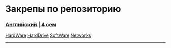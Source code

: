 # Закрепы по репозиторию
### [Английский | 4 сем](https://github.com/l1ratch/WC_BISO/tree/main/4_sem/English)
[HardWare](https://github.com/l1ratch/WC_BISO/blob/main/4_sem/English/Exams/By_Tems/1.HardWare.md)
[HardDrive](https://github.com/l1ratch/WC_BISO/blob/main/4_sem/English/Exams/By_Tems/2.HardDrive.md)
[SoftWare](https://github.com/l1ratch/WC_BISO/blob/main/4_sem/English/Exams/By_Tems/3.SoftWare.md)
[Networks](https://github.com/l1ratch/WC_BISO/blob/main/4_sem/English/Exams/By_Tems/4.Networks.md)
<hr>